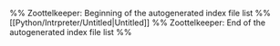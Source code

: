 %% Zoottelkeeper: Beginning of the autogenerated index file list  %%
 [[Python/Intrpreter/Untitled|Untitled]]
%% Zoottelkeeper: End of the autogenerated index file list  %%
